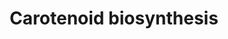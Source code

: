 ---
annotations:
- type: Pathway Ontology
  value: carotenoid biosynthetic pathway
authors:
- Pjaiswal
- AlexanderPico
- Egonw
- MaintBot
- Mkutmon
- DeSl
- Teacup
- Eweitz
description: Carotenoids pigments in plants are a family of secondary metabolites
  that participate in light harvesting. They are essential for photoprotection against
  excess light. carotenoids are also the precursors for the biosynthesis of plant
  hormones such as abscisic acid and strigolactones. The biosynthesis occurs in the
  plastid organelle of higher plants.
last-edited: 2021-05-21
organisms:
- Zea mays
redirect_from:
- /index.php/Pathway:WP2205
- /instance/WP2205
schema-jsonld:
- '@context': https://schema.org/
  '@id': https://wikipathways.github.io/pathways/WP2205.html
  '@type': Dataset
  creator:
    '@type': Organization
    name: WikiPathways
  description: Carotenoids pigments in plants are a family of secondary metabolites
    that participate in light harvesting. They are essential for photoprotection against
    excess light. carotenoids are also the precursors for the biosynthesis of plant
    hormones such as abscisic acid and strigolactones. The biosynthesis occurs in
    the plastid organelle of higher plants.
  keywords:
  - EC:5.5.1.19 (LCYB)
  - EC:1.14.99.45 (CHYE)
  - neoxanthin
  - violaxanthin
  - zeazanthin
  - EC:5.3.99.9 (NSY)
  - all-trans-lycopene
  - EC:1.10.99.3 (VDE)
  - lycopene biosynthesis
  - lutein
  - EC:1.14.13.90 (ZEP)
  - ÃŽÂ²-cryptoxanthin
  - antheraxanthin
  - ÃŽÂ²-carotene
  - ÃŽÂ±-carotene
  - ÃŽÂ´-carotene
  - EC:1.14.13.129 (CHYB)
  - ÃŽÂ³-carotene
  - zeinoxanthin
  - EC:5.5.1.18 (LCYE)
  license: CC0
  name: Carotenoid biosynthesis
seo: CreativeWork
title: Carotenoid biosynthesis
wpid: WP2205
---